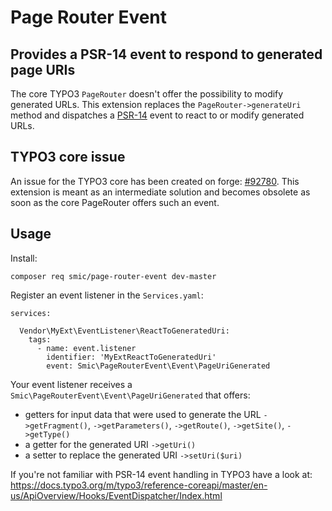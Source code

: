 # Page Router Event
## Provides a PSR-14 event to respond to generated page URIs

The core TYPO3 `PageRouter` doesn't offer the possibility to modify generated URLs. This extension replaces the `PageRouter->generateUri` method and
dispatches a [PSR-14](https://www.php-fig.org/psr/psr-14/) event to react to or modify generated URLs.

## TYPO3 core issue

An issue for the TYPO3 core has been created on forge: [#92780](https://forge.typo3.org/issues/92780).
This extension is meant as an intermediate solution and becomes obsolete as soon as the core PageRouter offers such an event.

## Usage

Install:

`composer req smic/page-router-event dev-master`

Register an event listener in the `Services.yaml`:

````
services:

  Vendor\MyExt\EventListener\ReactToGeneratedUri:
    tags:
      - name: event.listener
        identifier: 'MyExtReactToGeneratedUri'
        event: Smic\PageRouterEvent\Event\PageUriGenerated
````

Your event listener receives a `Smic\PageRouterEvent\Event\PageUriGenerated` that offers:

* getters for input data that were used to generate the URL `->getFragment()`, `->getParameters()`, `->getRoute()`, `->getSite()`, `->getType()`
* a getter for the generated URI `->getUri()`
* a setter to replace the generated URI `->setUri($uri)`

If you're not familiar with PSR-14 event handling in TYPO3 have a look at: https://docs.typo3.org/m/typo3/reference-coreapi/master/en-us/ApiOverview/Hooks/EventDispatcher/Index.html
